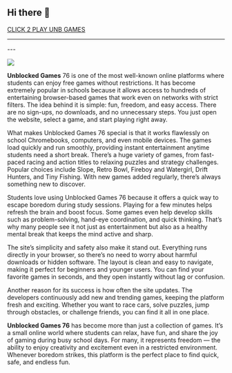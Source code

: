 ## Hi there 👋


<a href="https://edujojo.space/">CLICK 2 PLAY UNB GAMES</a></H1>
<HR>---

<a href="https://edujojo.space/"><img src="https://1lesson1.email/gamez.png"></a>


**Unblocked Games** 76 is one of the most well-known online platforms where students can enjoy free games without restrictions. It has become extremely popular in schools because it allows access to hundreds of entertaining browser-based games that work even on networks with strict filters. The idea behind it is simple: fun, freedom, and easy access. There are no sign-ups, no downloads, and no unnecessary steps. You just open the website, select a game, and start playing right away.

What makes Unblocked Games 76 special is that it works flawlessly on school Chromebooks, computers, and even mobile devices. The games load quickly and run smoothly, providing instant entertainment anytime students need a short break. There’s a huge variety of games, from fast-paced racing and action titles to relaxing puzzles and strategy challenges. Popular choices include Slope, Retro Bowl, Fireboy and Watergirl, Drift Hunters, and Tiny Fishing. With new games added regularly, there’s always something new to discover.

Students love using Unblocked Games 76 because it offers a quick way to escape boredom during study sessions. Playing for a few minutes helps refresh the brain and boost focus. Some games even help develop skills such as problem-solving, hand-eye coordination, and quick thinking. That’s why many people see it not just as entertainment but also as a healthy mental break that keeps the mind active and sharp.

The site’s simplicity and safety also make it stand out. Everything runs directly in your browser, so there’s no need to worry about harmful downloads or hidden software. The layout is clean and easy to navigate, making it perfect for beginners and younger users. You can find your favorite games in seconds, and they open instantly without lag or confusion.

Another reason for its success is how often the site updates. The developers continuously add new and trending games, keeping the platform fresh and exciting. Whether you want to race cars, solve puzzles, jump through obstacles, or challenge friends, you can find it all in one place.

**Unblocked Games 76** has become more than just a collection of games. It’s a small online world where students can relax, have fun, and share the joy of gaming during busy school days. For many, it represents freedom — the ability to enjoy creativity and excitement even in a restricted environment. Whenever boredom strikes, this platform is the perfect place to find quick, safe, and endless fun.

